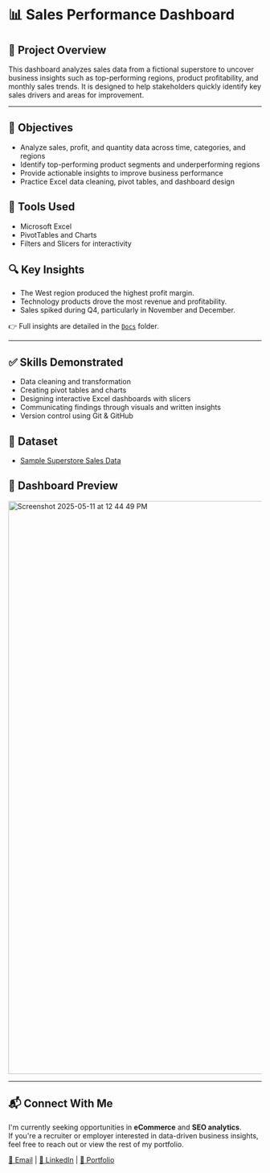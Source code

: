 # 📊 Sales Performance Dashboard

## 📁 Project Overview
This dashboard analyzes sales data from a fictional superstore to uncover business insights such as top-performing regions, product profitability, and monthly sales trends. It is designed to help stakeholders quickly identify key sales drivers and areas for improvement.

---

## 🎯 Objectives  
- Analyze sales, profit, and quantity data across time, categories, and regions  
- Identify top-performing product segments and underperforming regions  
- Provide actionable insights to improve business performance  
- Practice Excel data cleaning, pivot tables, and dashboard design


## 🧰 Tools Used
- Microsoft Excel
- PivotTables and Charts
- Filters and Slicers for interactivity

## 🔍 Key Insights
- The West region produced the highest profit margin.
- Technology products drove the most revenue and profitability.
- Sales spiked during Q4, particularly in November and December.

👉 Full insights are detailed in the [`Docs`](./03_Docs) folder.

---

## ✅ Skills Demonstrated  
- Data cleaning and transformation  
- Creating pivot tables and charts  
- Designing interactive Excel dashboards with slicers  
- Communicating findings through visuals and written insights  
- Version control using Git & GitHub

## 🧾 Dataset
- [Sample Superstore Sales Data](https://community.tableau.com/s/question/0D54T00000CWe5vSAD/sample-superstore-sales-excelxls)

## 📸 Dashboard Preview
<img width="1138" alt="Screenshot 2025-05-11 at 12 44 49 PM" src="https://github.com/user-attachments/assets/b9d43851-c7fb-458e-a8cd-5083e6dfbeeb" />

---

## 📬 Connect With Me

I'm currently seeking opportunities in **eCommerce** and **SEO analytics**.  
If you're a recruiter or employer interested in data-driven business insights, feel free to reach out or view the rest of my portfolio.

[📧 Email](mailto:moahmed1092@gmail.com) | [💼 LinkedIn](https://www.linkedin.com/in/mohamed-ahmed-6a35711ba/) | [📂 Portfolio](https://github.com/Mohamed-Ahmed-Data/data-analyst-portfolio)
